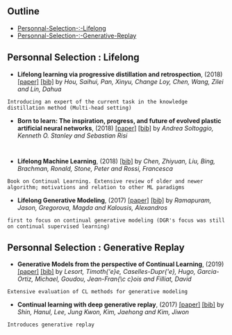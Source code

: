 ## Outline 
- [Personnal-Selection-:-Lifelong](https://github.com/TLESORT/Automatic_Awesome_Bibliography/blob/master/Mardown_Files/Selection_Bibliography.md#Personnal-Selection-:-Lifelong)
- [Personnal-Selection-:-Generative-Replay](https://github.com/TLESORT/Automatic_Awesome_Bibliography/blob/master/Mardown_Files/Selection_Bibliography.md#Personnal-Selection-:-Generative-Replay)

## Personnal Selection : Lifelong
- **Lifelong learning via progressive distillation and retrospection**, (2018) [[paper]](https://arxiv.org/abs/1905.13260)  [[bib]](../bibtex.bib#L641-L649)  by *Hou, Saihui, Pan, Xinyu, Change Loy, Chen, Wang, Zilei and Lin, Dahua*
``` 
Introducing an expert of the current task in the knowledge distillation method (Multi-head setting)
``` 
- **Born to learn: The inspiration, progress, and future of evolved plastic artificial neural networks**, (2018) [[paper]](http://www.sciencedirect.com/science/article/pii/S0893608018302120)  [[bib]](../bibtex.bib#L752-L763)  by *Andrea Soltoggio, Kenneth O. Stanley and Sebastian Risi*
``` 
 
``` 
- **Lifelong Machine Learning**, (2018) [[bib]](../bibtex.bib#L875-L883)  by *Chen, Zhiyuan, Liu, Bing, Brachman, Ronald, Stone, Peter and Rossi, Francesca*
``` 
Book on Continual Learning. Extensive review of older and newer algorithm; motivations and relation to other ML paradigms
``` 
- **Lifelong Generative Modeling**, (2017) [[paper]](https://arxiv.org/abs/1705.09847)  [[bib]](../bibtex.bib#L542-L549)  by *Ramapuram, Jason, Gregorova, Magda and Kalousis, Alexandros*
``` 
first to focus on continual generative modeling (DGR's focus was still on continual supervised learning)
``` 

## Personnal Selection : Generative Replay
- **Generative Models from the perspective of Continual Learning**, (2019) [[paper]](https://hal.archives-ouvertes.fr/hal-01951954)  [[bib]](../bibtex.bib#L527-L539)  by *Lesort, Timoth{\'e}e, Caselles-Dupr{\'e}, Hugo, Garcia-Ortiz, Michael, Goudou, Jean-Fran{\c c}ois and Filliat, David*
``` 
Extensive evaluation of CL methods for generative modeling
``` 
- **Continual learning with deep generative replay**, (2017) [[paper]](https://arxiv.org/abs/1705.08690)  [[bib]](../bibtex.bib#L61-L69)  by *Shin, Hanul, Lee, Jung Kwon, Kim, Jaehong and Kim, Jiwon*
``` 
Introduces generative replay
``` 
